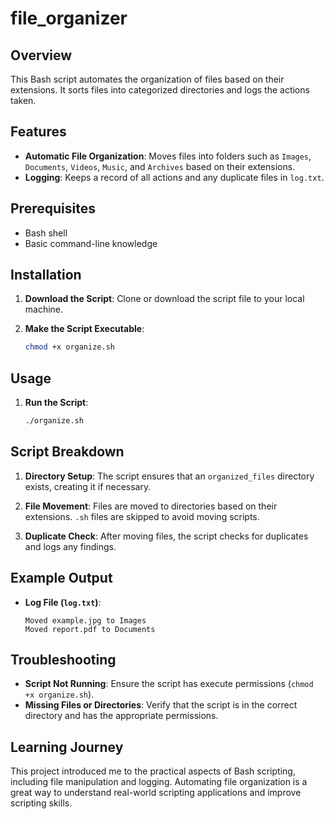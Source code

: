 # file_organizer

## Overview

This Bash script automates the organization of files based on their extensions. It sorts files into categorized directories and logs the actions taken.

## Features

- **Automatic File Organization**: Moves files into folders such as `Images`, `Documents`, `Videos`, `Music`, and `Archives` based on their extensions.
- **Logging**: Keeps a record of all actions and any duplicate files in `log.txt`.

## Prerequisites

- Bash shell
- Basic command-line knowledge

## Installation

1. **Download the Script**:
    Clone or download the script file to your local machine.

2. **Make the Script Executable**:
    ```bash
    chmod +x organize.sh
    ```

## Usage

1. **Run the Script**:
    ```bash
    ./organize.sh
    ```

## Script Breakdown

1. **Directory Setup**:
    The script ensures that an `organized_files` directory exists, creating it if necessary.

2. **File Movement**:
    Files are moved to directories based on their extensions. `.sh` files are skipped to avoid moving scripts.

3. **Duplicate Check**:
    After moving files, the script checks for duplicates and logs any findings.

## Example Output

- **Log File (`log.txt`)**:
    ```
    Moved example.jpg to Images
    Moved report.pdf to Documents
    ```

## Troubleshooting

- **Script Not Running**: Ensure the script has execute permissions (`chmod +x organize.sh`).
- **Missing Files or Directories**: Verify that the script is in the correct directory and has the appropriate permissions.

## Learning Journey

This project introduced me to the practical aspects of Bash scripting, including file manipulation and logging. Automating file organization is a great way to understand real-world scripting applications and improve scripting skills.
